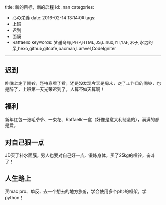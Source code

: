 title: 新的目标，新的启程
id: .nan
categories:
  - 心の栄養
date: 2016-02-14 13:14:00
tags:
  - 上班
  - 迟到
  - 面膜
  - Raffaello
keywords: 梦遥奇缘,PHP,HTML,JS,Linux,YII,YAF,禾子,永远的呆,hexo,github,gitcafe,pacman,Laravel,CodeIgniter
---
## 迟到
昨晚上定了闹铃，还特意看了看，还是没发现今天是周末，定了工作日的闹铃，也是醉了，上班第一天光荣迟到了，人算不如天算啊！
## 福利
新年红包一张毛爷爷、一束花、Raffaello一盒（好像是意大利制造的），满满的都是爱。
## 对自己狠一点
JD买了补水面膜，男人也要对自己好一点，锻炼身体，买了25kg的哑铃，奋斗了！
## 人生路上
买mac pro、单反、去一个想去的地方旅游，学会使用多个php的框架，学python！
